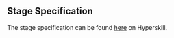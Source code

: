 ## Stage Specification

The stage specification can be found [here](https://hyperskill.org/projects/184/stages/933/implement) on Hyperskill.